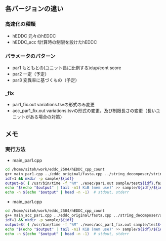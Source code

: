 ## 各バージョンの違い
### 高速化の種類
- hEDDC
	元々のhEDDC
- hEDDC_acc
	f計算時の制限を設けたhEDDC
### パラメータのパターン
- par1
	もともとの(ユニット長に比例する)dup/cont score
- par2
	一定（予定）
- par3
	変異率に基づくもの（予定）

### _fix
- par1_fix.out
	variations.tsvの形式のみ変更
- acc_par1_fix.out
	variations.tsvの形式の変更，及び制限長さの変更（長いユニットがある場合の対策）

## メモ
### 実行方法
- main_par1.cpp
```bash
cd /home/sitoh/work/eddc_2504/hEDDC_cpp_count
g++ main_par1.cpp ../eddc_original/fasta.cpp ../string_decomposer/string_decomposer.cpp hEDDC_par1.cpp -o exec/par1.out 2>&1 | tee tmp.log
idf=1 && mkdir -p sample/${idf}
output=$( { /usr/bin/time -f "%M" ./exec/par1.out sample/test${idf}.fasta sample/${idf}/${idf}_scores.tsv sample/${idf}/${idf}_variants.tsv sample/${idf}/${idf}_time.txt sample/${idf}/${idf}_encodings.fasta; } 2>&1 )
echo "$(echo "$output" | tail -n1) KiB (mem use)" >> sample/${idf}/${idf}_time.txt 	# memory consumption
echo -n $(echo "$output" | head -n -1) 	# stdout, stderr
```

- main_par1.cpp
```bash
cd /home/sitoh/work/eddc_2504/hEDDC_cpp_count
g++ main_acc_par1.cpp ../eddc_original/fasta.cpp ../string_decomposer/string_decomposer.cpp hEDDC_acc_par1.cpp -o exec/acc_par1_fix.out 2>&1 | tee tmp.log
idf=1 && mkdir -p sample/${idf}
output=$( { /usr/bin/time -f "%M" ./exec/acc_par1_fix.out sample/test${idf}.fasta sample/${idf}/${idf}acc_scores.tsv sample/${idf}/${idf}acc_variants.tsv sample/${idf}/${idf}acc_time.txt sample/${idf}/${idf}acc_encodings.fasta; } 2>&1 )
echo "$(echo "$output" | tail -n1) KiB (mem use)" >> sample/${idf}/${idf}acc_time.txt 	# memory consumption
echo -n $(echo "$output" | head -n -1) 	# stdout, stderr
```

